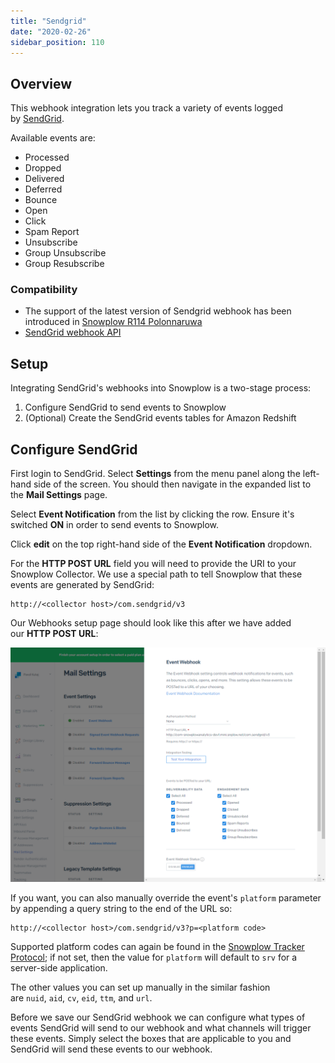```yaml
---
title: "Sendgrid"
date: "2020-02-26"
sidebar_position: 110
---
```


## Overview

This webhook integration lets you track a variety of events logged by [SendGrid](http://sendgrid.com/).

Available events are:

- Processed
- Dropped
- Delivered
- Deferred
- Bounce
- Open
- Click
- Spam Report
- Unsubscribe
- Group Unsubscribe
- Group Resubscribe

### Compatibility

- The support of the latest version of Sendgrid webhook has been introduced in [Snowplow R114 Polonnaruwa](https://github.com/snowplow/snowplow/releases/tag/r114-polonnaruwa)
- [SendGrid webhook API](https://docs.sendgrid.com/for-developers/tracking-events/event)

## Setup

Integrating SendGrid's webhooks into Snowplow is a two-stage process:

1. Configure SendGrid to send events to Snowplow
2. (Optional) Create the SendGrid events tables for Amazon Redshift

## Configure SendGrid

First login to SendGrid. Select **Settings** from the menu panel along the left-hand side of the screen. You should then navigate in the expanded list to the **Mail Settings** page.

Select **Event Notification** from the list by clicking the row. Ensure it's switched **ON** in order to send events to Snowplow.

Click **edit** on the top right-hand side of the **Event Notification** dropdown.

For the **HTTP POST URL** field you will need to provide the URI to your Snowplow Collector. We use a special path to tell Snowplow that these events are generated by SendGrid:

```markup
http://<collector host>/com.sendgrid/v3
```

Our Webhooks setup page should look like this after we have added our **HTTP POST URL**:

![](images/sendgrid.png)

If you want, you can also manually override the event's `platform` parameter by appending a query string to the end of the URL so:

```markup
http://<collector host>/com.sendgrid/v3?p=<platform code>
```

Supported platform codes can again be found in the [Snowplow Tracker Protocol](/docs/collecting-data/collecting-from-own-applications/snowplow-tracker-protocol/index.md); if not set, then the value for `platform` will default to `srv` for a server-side application.

The other values you can set up manually in the similar fashion are `nuid`, `aid`, `cv`, `eid`, `ttm`, and `url`.

Before we save our SendGrid webhook we can configure what types of events SendGrid will send to our webhook and what channels will trigger these events. Simply select the boxes that are applicable to you and SendGrid will send these events to our webhook.
